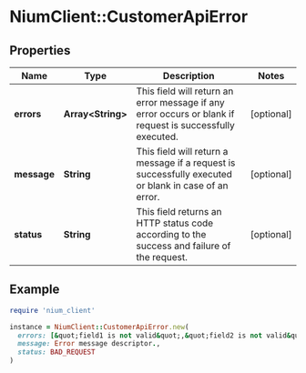 # NiumClient::CustomerApiError

## Properties

| Name | Type | Description | Notes |
| ---- | ---- | ----------- | ----- |
| **errors** | **Array&lt;String&gt;** | This field will return an error message if any error occurs or blank if request is successfully executed. | [optional] |
| **message** | **String** | This field will return a message if a request is successfully executed or blank in case of an error. | [optional] |
| **status** | **String** | This field returns an HTTP status code according to the success and failure of the request. | [optional] |

## Example

```ruby
require 'nium_client'

instance = NiumClient::CustomerApiError.new(
  errors: [&quot;field1 is not valid&quot;,&quot;field2 is not valid&quot;],
  message: Error message descriptor.,
  status: BAD_REQUEST
)
```

